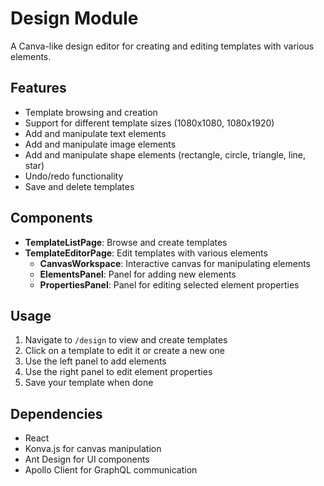 # Design Module

A Canva-like design editor for creating and editing templates with various elements.

## Features

- Template browsing and creation
- Support for different template sizes (1080x1080, 1080x1920)
- Add and manipulate text elements
- Add and manipulate image elements
- Add and manipulate shape elements (rectangle, circle, triangle, line, star)
- Undo/redo functionality
- Save and delete templates

## Components

- **TemplateListPage**: Browse and create templates
- **TemplateEditorPage**: Edit templates with various elements
  - **CanvasWorkspace**: Interactive canvas for manipulating elements
  - **ElementsPanel**: Panel for adding new elements
  - **PropertiesPanel**: Panel for editing selected element properties

## Usage

1. Navigate to `/design` to view and create templates
2. Click on a template to edit it or create a new one
3. Use the left panel to add elements
4. Use the right panel to edit element properties
5. Save your template when done

## Dependencies

- React
- Konva.js for canvas manipulation
- Ant Design for UI components
- Apollo Client for GraphQL communication 